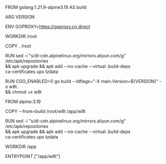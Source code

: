 FROM golang:1.21.9-alpine3.19 AS build

ARG VERSION

ENV GOPROXY=https://goproxy.cn,direct

WORKDIR /root

COPY . /root

RUN sed -i "s/dl-cdn.alpinelinux.org/mirrors.aliyun.com/g" /etc/apk/repositories \
    && apk upgrade && apk add --no-cache --virtual .build-deps \
    ca-certificates upx tzdata

RUN CGO_ENABLED=0 go build --ldflags="-X main.Version=${VERSION}" -o w8t . \
    && chmod +x w8t

FROM alpine:3.19

COPY --from=build /root/w8t /app/w8t

RUN sed -i "s/dl-cdn.alpinelinux.org/mirrors.aliyun.com/g" /etc/apk/repositories \
    && apk upgrade && apk add --no-cache --virtual .build-deps \
    ca-certificates upx tzdata

WORKDIR /app

ENTRYPOINT ["/app/w8t"]
